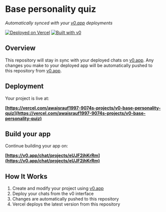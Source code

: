 # Base personality quiz

*Automatically synced with your [v0.app](https://v0.app) deployments*

[![Deployed on Vercel](https://img.shields.io/badge/Deployed%20on-Vercel-black?style=for-the-badge&logo=vercel)](https://vercel.com/awaisrauf1997-9074s-projects/v0-base-personality-quiz)
[![Built with v0](https://img.shields.io/badge/Built%20with-v0.app-black?style=for-the-badge)](https://v0.app/chat/projects/eUJF2jhKrRm)

## Overview

This repository will stay in sync with your deployed chats on [v0.app](https://v0.app).
Any changes you make to your deployed app will be automatically pushed to this repository from [v0.app](https://v0.app).

## Deployment

Your project is live at:

**[https://vercel.com/awaisrauf1997-9074s-projects/v0-base-personality-quiz](https://vercel.com/awaisrauf1997-9074s-projects/v0-base-personality-quiz)**

## Build your app

Continue building your app on:

**[https://v0.app/chat/projects/eUJF2jhKrRm](https://v0.app/chat/projects/eUJF2jhKrRm)**

## How It Works

1. Create and modify your project using [v0.app](https://v0.app)
2. Deploy your chats from the v0 interface
3. Changes are automatically pushed to this repository
4. Vercel deploys the latest version from this repository